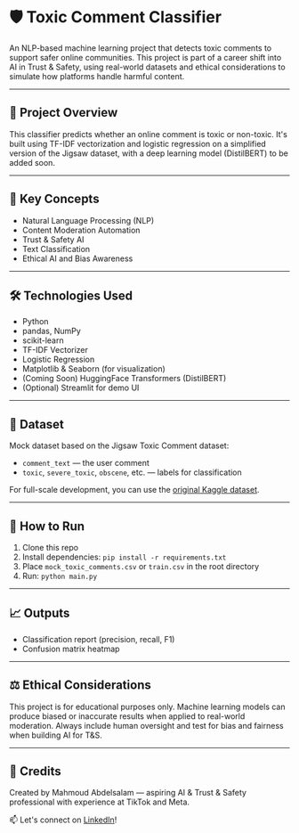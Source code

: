 # 🛡️ Toxic Comment Classifier

An NLP-based machine learning project that detects toxic comments to support safer online communities. This project is part of a career shift into AI in Trust & Safety, using real-world datasets and ethical considerations to simulate how platforms handle harmful content.

---

## 📌 Project Overview
This classifier predicts whether an online comment is toxic or non-toxic. It's built using TF-IDF vectorization and logistic regression on a simplified version of the Jigsaw dataset, with a deep learning model (DistilBERT) to be added soon.

---

## 🧠 Key Concepts
- Natural Language Processing (NLP)
- Content Moderation Automation
- Trust & Safety AI
- Text Classification
- Ethical AI and Bias Awareness

---

## 🛠️ Technologies Used
- Python
- pandas, NumPy
- scikit-learn
- TF-IDF Vectorizer
- Logistic Regression
- Matplotlib & Seaborn (for visualization)
- (Coming Soon) HuggingFace Transformers (DistilBERT)
- (Optional) Streamlit for demo UI

---

## 🧪 Dataset
Mock dataset based on the Jigsaw Toxic Comment dataset:
- `comment_text` — the user comment
- `toxic`, `severe_toxic`, `obscene`, etc. — labels for classification

For full-scale development, you can use the [original Kaggle dataset](https://www.kaggle.com/c/jigsaw-toxic-comment-classification-challenge).

---

## 🚀 How to Run
1. Clone this repo
2. Install dependencies: `pip install -r requirements.txt`
3. Place `mock_toxic_comments.csv` or `train.csv` in the root directory
4. Run: `python main.py`

---

## 📈 Outputs
- Classification report (precision, recall, F1)
- Confusion matrix heatmap

---

## ⚖️ Ethical Considerations
This project is for educational purposes only. Machine learning models can produce biased or inaccurate results when applied to real-world moderation. Always include human oversight and test for bias and fairness when building AI for T&S.

---

## 🙌 Credits
Created by Mahmoud Abdelsalam — aspiring AI & Trust & Safety professional with experience at TikTok and Meta.

📫 Let's connect on [LinkedIn](https://www.linkedin.com/in/mahkhairy/)!
